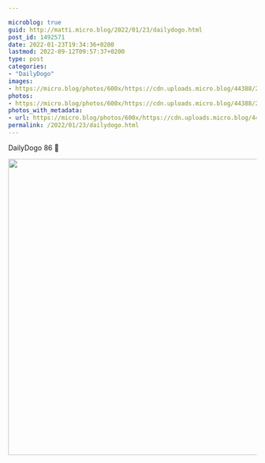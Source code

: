 ```yaml
---

microblog: true
guid: http://matti.micro.blog/2022/01/23/dailydogo.html
post_id: 1492571
date: 2022-01-23T19:34:36+0200
lastmod: 2022-09-12T09:57:37+0200
type: post
categories:
- "DailyDogo"
images:
- https://micro.blog/photos/600x/https://cdn.uploads.micro.blog/44388/2022/7670d1b0e0.jpg
photos:
- https://micro.blog/photos/600x/https://cdn.uploads.micro.blog/44388/2022/7670d1b0e0.jpg
photos_with_metadata:
- url: https://micro.blog/photos/600x/https://cdn.uploads.micro.blog/44388/2022/7670d1b0e0.jpg
permalink: /2022/01/23/dailydogo.html
---
```

DailyDogo 86 🐶

<img src="/media/uploads/2022/7670d1b0e0.jpg" width="600" height="600" alt="" />
